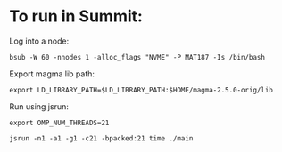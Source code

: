 To run in Summit: 
================

Log into a node: 

	bsub -W 60 -nnodes 1 -alloc_flags "NVME" -P MAT187 -Is /bin/bash

Export magma lib path: 

	export LD_LIBRARY_PATH=$LD_LIBRARY_PATH:$HOME/magma-2.5.0-orig/lib

Run using jsrun: 
	
	export OMP_NUM_THREADS=21

	jsrun -n1 -a1 -g1 -c21 -bpacked:21 time ./main


